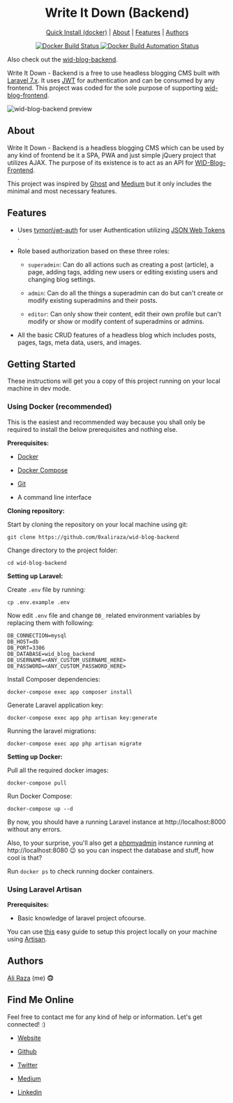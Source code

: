<h1 align="center"> Write It Down (Backend) </h1>
<p align="center">
	<a href="#using-docker-recommended">Quick Install (docker)</a> |
	<a href="#about">About</a> |
	<a href="#features">Features</a> |
	<a href="#authors">Authors</a>
</p>


<p align="center">
	<a href="https://cloud.docker.com/repository/docker/0xaliraza/wid-blog-backend/builds"><img alt="Docker Build Status" src="https://img.shields.io/docker/cloud/build/0xaliraza/wid-blog-backend" />
	</a><a href="https://cloud.docker.com/repository/docker/0xaliraza/wid-blog-backend/"><img alt="Docker Build Automation Status" src="https://img.shields.io/docker/cloud/automated/0xaliraza/wid-blog-backend" />
	</a>
</p>

Also check out the [wid-blog-backend](http://github.com/0xaliraza/wid-blog-frontend).

Write It Down - Backend is a free to use headless blogging CMS built with [Laravel 7.x](https://laravel.com/). It uses [JWT](https://jwt.io) for authentication and can be consumed by any frontend.
This project was coded for the sole purpose of supporting [wid-blog-frontend](http://www.github.com/0xaliraza/wid-blog-frontend).

![wid-blog-backend preview](https://i.imgur.com/B15n7sm.png)

## About

Write It Down - Backend is a headless blogging CMS which can be used by any kind of frontend be it a SPA, PWA and just simple jQuery project that utilizes AJAX. The purpose of its existence is to act as an API for [WID-Blog-Frontend](http://github.com/0xaliraza/wid-blog-frontend).

This project was inspired by [Ghost](http://ghost.org) and [Medium](http://medium.com) but it only includes the minimal and most necessary features.

## Features

-   Uses [tymon\jwt-auth](https://jwt-auth.readthedocs.io/en/docs/) for user Authentication utilizing [JSON Web Tokens](https://jwt.io) .

-   Role based authorization based on these three roles:

	-   `superadmin`: Can do all actions such as creating a post (article), a page, adding tags, adding new users or editing existing users and changing blog settings.

	-   `admin`: Can do all the things a superadmin can do but can't create or modify existing superadmins and their posts.

	-   `editor`: Can only show their content, edit their own profile but can't modify or show or modify content of superadmins or admins.

-   All the basic CRUD features of a headless blog which includes posts, pages, tags, meta data, users, and images.

## Getting Started

These instructions will get you a copy of this project running on your local machine in dev mode.

### Using Docker (recommended)

This is the easiest and recommended way because you shall only be required to install the below prerequisites and nothing else.

**Prerequisites:**

-   [Docker](https://docs.docker.com/engine/install/ubuntu/)

-   [Docker Compose](https://docs.docker.com/compose/install/)

-   [Git](https://git-scm.com/book/en/v2/Getting-Started-Installing-Git)

-   A command line interface

**Cloning repository:**

Start by cloning the repository on your local machine using git:

```
git clone https://github.com/0xaliraza/wid-blog-backend
```

Change directory to the project folder:

```
cd wid-blog-backend
```

**Setting up Laravel:**

Create `.env` file by running:

```
cp .env.example .env
```

Now edit `.env` file and change `DB_` related environment variables by replacing them with following:

```
DB_CONNECTION=mysql
DB_HOST=db
DB_PORT=3306
DB_DATABASE=wid_blog_backend
DB_USERNAME=<ANY_CUSTOM_USERNAME_HERE>
DB_PASSWORD=<ANY_CUSTOM_PASSWORD_HERE>
```

Install Composer dependencies:

```
docker-compose exec app composer install
```

Generate Laravel application key:

```
docker-compose exec app php artisan key:generate
```

Running the laravel migrations:

```
docker-compose exec app php artisan migrate
```

**Setting up Docker:**

Pull all the required docker images:

```
docker-compose pull
```

Run Docker Compose:

```
docker-compose up --d
```

By now, you should have a running Laravel instance at http://localhost:8000 without any errors.

Also, to your surprise, you'll also get a [phpmyadmin](https://www.phpmyadmin.net) instance running at http://localhost:8080 😉 so you can inspect the database and stuff, how cool is that?

Run `docker ps` to check running docker containers.

### Using Laravel Artisan

**Prerequisites:**

-   Basic knowledge of laravel project ofcourse.

You can use [this](https://gist.github.com/hootlex/da59b91c628a6688ceb1) easy guide to setup this project locally on your machine using [Artisan](https://laravel.com/docs/8.x/artisan).

## Authors

[Ali Raza](https://0xali.com) (me) **🙃**

## Find Me Online

Feel free to contact me for any kind of help or information. Let's get connected! :)

-   [Website](https://0xali.com)

-   [Github](https://github.com/0xaliraza)

-   [Twitter](https://twitter.com/0xaliraza)

-   [Medium](https://0xali.medium.com)

-   [Linkedin](https://www.linkedin.com/in/ali-raza-061130202/)
